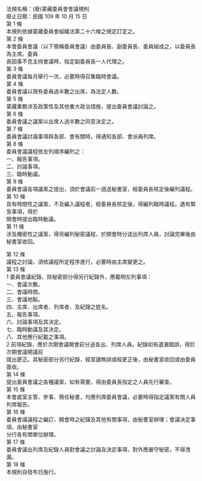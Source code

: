 法規名稱：(廢)蒙藏委員會會議規則  
廢止日期：民國 109 年 10 月 15 日  
第 1 條  
本規則依據蒙藏委員會組織法第二十六條之規定訂定之。  
第 2 條  
本會委員會議（以下簡稱委員會議）由委員長、副委員長、委員組成之，以委員長為主席。委員  
長因事不克主持會議時，指定副委員長一人代理之。  
第 3 條  
委員會議每月舉行一次，必要時得召集臨時會議。  
第 4 條  
委員會議以現有委員過半數之出席，為法定人數。  
第 5 條  
蒙藏業務涉及政策性及其他重大政治措施，提出委員會議討論之。  
第 6 條  
委員會議之議案以出席人過半數之同意決定之。  
第 7 條  
委員會議討論事項與各部、會有關時，得通知各部、會派員列席。  
第 8 條  
委員會議議程依左列順序編列之：  
一、報告事項。  
二、討論事項。  
三、臨時動議。  
第 9 條  
委員會議各項議案之提出，須於會議前一週送秘書室，經委員長核定後編列議程。  
第 10 條  
具有時間性之議案，不及編入議程者，經委員長核定後，得編列臨時議程。遇有緊急事項，得於  
開會時提出臨時動議。  
第 11 條  
涉及機密性之議案，得另編列秘密議程，於開會時分送出列席人員，討論完畢後由秘書室收回。  


第 12 條  
議程之討論，須依議程所定程序進行，必要時由主席變更之。  
第 13 條  
1 委員會議紀錄，除秘密部分得另行紀錄外，應載明左列事項：  
一、會議次數。  
二、會議時間。  
三、會議地點。  
四、主席、出席者、列席者、及紀錄之姓名。  
五、報告事項。  
六、討論事項及其決定。  
七、臨時動議及其決定。  
八、其他應行紀載之事項。  
2 前項紀錄，應於次期會議開會前分送各出、列席人員。紀錄如有遺漏錯誤，得於次期會議開議前  
提出更正。其秘密部分另行紀錄，經宣讀無誤或經更正後，由秘書室收回或由委員簽收。  
第 14 條  
提出委員會議之各種議案，如有需要，得由委員長指定之人員先行審查。  
第 15 條  
本會處室主管、參事、簡任秘書，均應列席委員會議，必要時得指定議案有關人員列席報告。  
第 16 條  
委員會議議程之編訂，開會時之紀錄及其他有關事項，由秘書室辦理；會議決定事項，由秘書室  
分行各有關單位辦理。  
第 17 條  
委員會議出列席及紀錄人員對會議之討論及決定事項，對外應嚴守秘密，不得洩漏。  
第 18 條  
本規則自發布日施行。  


